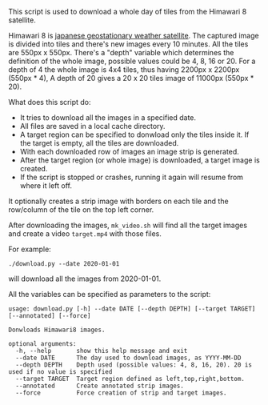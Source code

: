 This script is used to download a whole day of tiles from the Himawari 8 satellite.

Himawari 8 is [japanese geostationary weather satellite](https://en.wikipedia.org/wiki/Himawari_8). The captured image is divided into tiles and there's new images every 10 minutes. All the tiles are 550px x 550px.
There's a "depth" variable which determines the definition of the whole image, possible values could be 4, 8, 16 or 20. For a depth of 4 the whole image is 4x4 tiles, thus having 2200px x 2200px (550px * 4), A depth of 20 gives a 20 x 20 tiles image of 11000px (550px * 20).


What does this script do:

* It tries to download all the images in a specified date.
* All files are saved in a local cache directory.
* A target region can be specified to donwload only the tiles inside it. If the target is empty, all the tiles are downloaded.
* With each downloaded row of images an image strip is generated.
* After the target region (or whole image) is downloaded, a target image is created.
* If the script is stopped or crashes, running it again will resume from where it left off.

It optionally creates a strip image with borders on each tile and the row/column of the tile on the top left corner.

After downloading the images, `mk_video.sh` will find all the target images and create a video `target.mp4` with those files.

For example:

`./download.py --date 2020-01-01`

will download all the images from 2020-01-01.


All the variables can be specified as parameters to the script:

```
usage: download.py [-h] --date DATE [--depth DEPTH] [--target TARGET] [--annotated] [--force]

Donwloads Himawari8 images.

optional arguments:
  -h, --help       show this help message and exit
  --date DATE      The day used to download images, as YYYY-MM-DD
  --depth DEPTH    Depth used (possible values: 4, 8, 16, 20). 20 is used if no value is specified
  --target TARGET  Target region defined as left,top,right,bottom.
  --annotated      Create annotated strip images.
  --force          Force creation of strip and target images.
```
